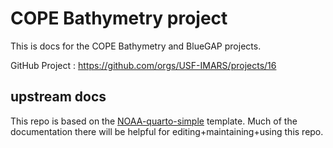 # COPE Bathymetry project

This is docs for the COPE Bathymetry and BlueGAP projects.

GitHub Project : https://github.com/orgs/USF-IMARS/projects/16

## upstream docs

This repo is based on the [NOAA-quarto-simple](https://github.com/nmfs-opensci/NOAA-quarto-simple) template.
Much of the documentation there will be helpful for editing+maintaining+using this repo.
